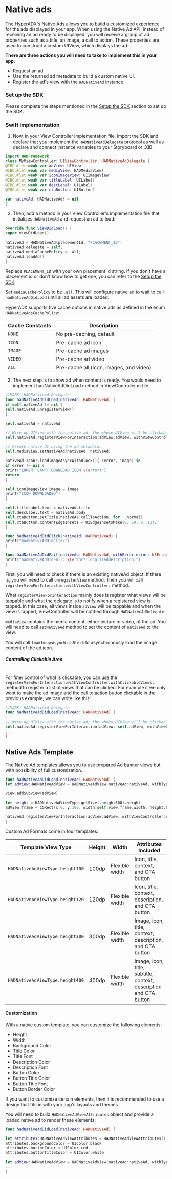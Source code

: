 # Native ads

The HyperADX's Native Ads allows you to build a customized experience for the ads displayed in your app. When using the Native Ad API, instead of receiving an ad ready to be displayed, you will receive a group of ad properties such as a title, an image, a call to action. These properties are used to construct a custom UIView, which displays the ad.

**There are three actions you will need to take to implement this in your app:**

* Request an ad.
* Use the returned ad metadata to build a custom native UI.
* Register the ad's view with the `HADNativeAd` instance.

### Set up the SDK

Please complete the steps mentioned in the [Setup the SDK](../README.md#getting-started) section to set up the SDK.

### Swift implementation

1. Now, in your View Controller implementation file, import the SDK and declare that you implement the `HADNativeAdDelegate` protocol as well as declare and connect instance variables to your Storyboard or .XIB:

```swift
import HADFramework
class MyViewController: UIViewController, HADNativeAdDelegate {
@IBOutlet weak var adView: UIView!
@IBOutlet weak var mediaView: HADMediaView!
@IBOutlet weak var iconImageView: UIImageView!
@IBOutlet weak var titleLabel: UILabel!
@IBOutlet weak var descLabel: UILabel!
@IBOutlet weak var ctaButton: UIButton?

var nativeAd: HADNativeAd! = nil
}
```

2. Then, add a method in your View Controller's implementation file that initializes `HADNativeAd` and request an ad to load:

```swift
override func viewDidLoad() {
super.viewDidLoad()

nativeAd = HADNativeAd(placementId: "PLACEMENT_ID")
nativeAd.delegate = self;
nativeAd.mediaCachePolicy = .all;
nativeAd.loadAd()
}
```

Replace `PLACEMENT_ID` with your own placement id string. If you don't have a placement id or don't know how to get one, you can refer to the [Setup the SDK](../README.md#set-up-the-sdk)

Set `mediaCachePolicy` to be `.all`. This will configure native ad to wait to call `hadNativeAdDidLoad` until all ad assets are loaded. 

HyperADX supports five cache options in native ads as defined in the enum `HADNativeAdsCachePolicy`:

Cache Constants | Description
--------- | -----------
`NONE` | No pre-caching, default
`ICON` | Pre-cache ad icon
`IMAGE` | Pre-cache ad images
`VIDEO` | Pre-cache ad video
`ALL` | Pre-cache all (icon, images, and video)


3. The next step is to show ad when content is ready. You would need to implement hadNativeAdDidLoad method in ViewController.m file.

```swift
//MARK: HADNativeAd Delegate
func hadNativeAdDidLoad(nativeAd: HADNativeAd) {
if self.nativeAd != nil {
self.nativeAd.unregisterView()
}

self.nativeAd = nativeAd

// Wire up UIView with the native ad; the whole UIView will be clickable.
self.nativeAd.registerViewForInteraction(adView:adView, withViewController:self)

// Create native UI using the ad metadata.
self.mediaView.setNativeAd(nativeAd: nativeAd)

nativeAd.icon?.loadImageAsyncWithBlock(){ (error, image) in
if error != nil {
print("ERROR: CAN'T DOWNLOAD ICON \(error)")
return
}

self.iconImageView.image = image
print("ICON DOWNLOADED")
}

self.titleLabel.text = nativeAd.title
self.descLabel.text = nativeAd.body
self.ctaButton.setTitle(nativeAd.callToAction, for: .normal)
self.ctaButton.contentEdgeInsets = UIEdgeInsetsMake(0, 10, 0, 10);
}

func hadNativeAdDidClick(nativeAd: HADNativeAd) {
print("hadNativeAdDidClick")
}

func hadNativeAdDidFail(nativeAd: HADNativeAd, withError error: NSError?) {
print("hadNativeAdDidFail: \(error?.localizedDescription)")
}

```

First, you will need to check if there is an existing nativeAd object. If there is, you will need to call `unregisterView` method. Then you will call  `registerViewForInteraction:withViewController:` method. 

What `registerViewForInteraction` mainly does is register what views will be tappable and what the delegate is to notify when a registered view is tapped. In this case, all views inside `adView` will be tappable and when the view is tapped, ViewController will be notified through `HADNativeAdDelegate`. 

`mediaView` contains the media content, either picture or video, of the ad. You will need to call `setNativeAd` method to set the content of `nativeAd` to the view. 

You will call `loadImageAsyncWithBlock` to asynchronously load the image content of the ad icon.

##### Controlling Clickable Area
#
For finer control of what is clickable, you can use the ` registerViewForInteraction:withViewController:withClickableViews:` method to register a list of views that can be clicked. For example if we only want to make the ad image and the call to action button clickable in the previous example, we can write like this:

```swift
//MARK: HADNativeAd Delegate
func hadNativeAdDidLoad(nativeAd: HADNativeAd) {
...
// Wire up UIView with the native ad; the whole UIView will be clickable.
self.nativeAd.registerViewForInteraction(adView: self.adView, withViewController: self, withClickableViews: [mediaView, ctaButton])
...
}
```

## Native Ads Template

The Native Ad templates allows you to use prepared Ad banner views but with possibility of full customization.

```swift
func hadNativeAdDidLoad(nativeAd: HADNativeAd) {
let adView:HADNativeAdView = HADNativeAdView(nativeAd:nativeAd, withType:.height300);

view.addSubview(adView)

let height = HADNativeAdViewType.getSize(.height300).height
adView.frame = CGRect(x:0, y:100, width:self.view.frame.width, height:height);

nativeAd.registerViewForInteraction(adView:adView, withViewController:self)
}
```

Custom Ad Formats come in four templates:

Template View Type | Height | Width	| Attributes Included
--------- | ----------- | ----------- | -----------
`HADNativeAdViewType.height100` | 100dp | Flexible width | Icon, title, context, and CTA button
`HADNativeAdViewType.height120` | 120dp | Flexible width | Icon, title, context, description, and CTA button
`HADNativeAdViewType.height300` | 300dp | Flexible width | Image, icon, title, context, description, and CTA button
`HADNativeAdViewType.height400` | 400dp | Flexible width | Image, icon, title, subtitle, context, description and CTA button

#### Customization

With a native custom template, you can customize the following elements:

- Height
- Width
- Background Color
- Title Color
- Title Font
- Description Color
- Description Font
- Button Color
- Button Title Color
- Button Title Font
- Button Border Color

If you want to customize certain elements, then it is recommended to use a design that fits in with your app's layouts and themes.

You will need to build `HADNativeAdViewAttributes` object and provide a loaded native ad to render these elements:


```swift
func hadNativeAdDidLoad(nativeAd: HADNativeAd) {

let attributes:HADNativeAdViewAttributes = HADNativeAdViewAttributes();
attributes.backgroundColor = UIColor.black
attributes.buttonColor = UIColor.red
attributes.buttonTitleColor = UIColor.white

let adView:HADNativeAdView = HADNativeAdView(nativeAd:nativeAd, withType:.height300, withAttributes:attributes);
...
}
```


